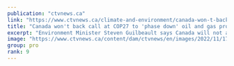 ```yaml
---
publication: "ctvnews.ca"
link: "https://www.ctvnews.ca/climate-and-environment/canada-won-t-back-call-at-cop27-to-phase-down-oil-and-gas-production-1.6157657"
title: "Canada won't back call at COP27 to 'phase down' oil and gas production"
excerpt: "Environment Minister Steven Guilbeault says Canada will not agree to include language calling for the phaseout of all fossil fuels in the final agreement at this year's United Nations climate talks in"
image: "https://www.ctvnews.ca/content/dam/ctvnews/en/images/2022/11/17/steven-guilbeault-1-6157670-1668715879159.jpg"
group: pro
rank: 9
---
```

